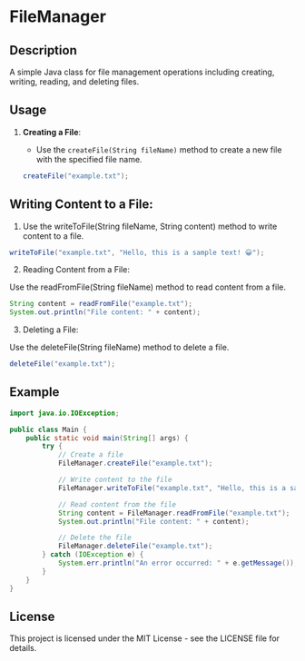 # FileManager

## Description

A simple Java class for file management operations including creating, writing, reading, and deleting files.

## Usage

1. **Creating a File**:
   - Use the `createFile(String fileName)` method to create a new file with the specified file name.

   ```java
   createFile("example.txt");
   
## Writing Content to a File:

1. Use the writeToFile(String fileName, String content) method to write content to a file.
```Java
writeToFile("example.txt", "Hello, this is a sample text! 😀");
```
2. Reading Content from a File:

Use the readFromFile(String fileName) method to read content from a file.
```Java
String content = readFromFile("example.txt");
System.out.println("File content: " + content);
```
3. Deleting a File:

Use the deleteFile(String fileName) method to delete a file.
```Java
deleteFile("example.txt");
```
## Example
```Java
import java.io.IOException;

public class Main {
    public static void main(String[] args) {
        try {
            // Create a file
            FileManager.createFile("example.txt");

            // Write content to the file
            FileManager.writeToFile("example.txt", "Hello, this is a sample text! 😀");

            // Read content from the file
            String content = FileManager.readFromFile("example.txt");
            System.out.println("File content: " + content);

            // Delete the file
            FileManager.deleteFile("example.txt");
        } catch (IOException e) {
            System.err.println("An error occurred: " + e.getMessage());
        }
    }
}
```
## License

This project is licensed under the MIT License - see the LICENSE file for details.
